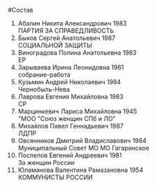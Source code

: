 #Состав
1. Абалин Никита Александрович 1983   
    ПАРТИЯ ЗА СПРАВЕДЛИВОСТЬ
2. Быков Сергей Анатольевич 1987   
    СОЦИАЛЬНОЙ ЗАЩИТЫ
3. Виноградова Полина Анатольевна 1983   
    ЕР
4. Зарываева Ирина Леонидовна 1961   
    собрание-работа
5. Кузьмин Андрей Николаевич 1984   
    Чернобыль-Нева
6. Лаврова Евгения Михайловна 1983   
    СР
7. Марцинкевич Лариса Михайловна 1945   
    "МОО "Союз женщин СПб и ЛО"
8. Михайлов Павел Геннадьевич 1987   
    ЛДПР
9. Овсянников Дмитрий Владиславович 1984   
    Муниципальный Совет МО МО Гагаринское
10. Поспелов Евгений Андреевич 1981   
    За женщин России
11. Юламанова Валентина Рамазановна 1954   
    КОММУНИСТЫ РОССИИ
